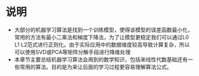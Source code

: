 # 说明
* 大部分的机器学习算法是找到一个训练模型，使得该模型的误差函数最小化，常用的方法有最小二乘法和梯度下降法，为了让模型更稳定我们可以通过L0 L1 L2范式进行正则化。由于实际应用中的数据维度较高导致计算复杂，所以可以使用SVD或PCA等矩阵分解手段进行降维处理
* 本章节主要总结机器学习算法会用到的数学知识，包括来线性代数基础还有一些常用的算法。目的是为来让后面的学习过程更容易理解算法公式。
